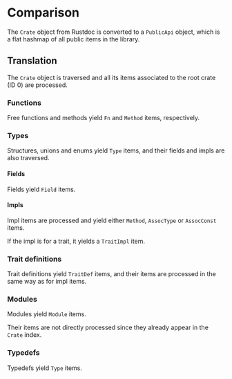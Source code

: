 # Comparison

The `Crate` object from Rustdoc is converted to a `PublicApi` object, which is a flat hashmap of all public items in 
the library.

## Translation

The `Crate` object is traversed and all its items associated to the root crate (ID 0) are processed.

### Functions

Free functions and methods yield `Fn` and `Method` items, respectively.

### Types

Structures, unions and enums yield `Type` items, and their fields and impls are also traversed.

#### Fields

Fields yield `Field` items.

#### Impls

Impl items are processed and yield either `Method`, `AssocType` or `AssocConst` items.

If the impl is for a trait, it yields a `TraitImpl` item.

### Trait definitions

Trait definitions yield `TraitDef` items, and their items are processed in the same way as for impl items.

### Modules

Modules yield `Module` items.

Their items are not directly processed since they already appear in the `Crate` index.

### Typedefs

Typedefs yield `Type` items.